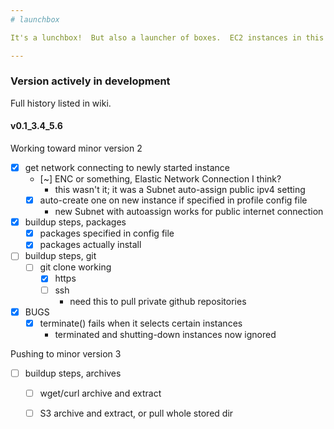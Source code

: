 ```yaml
---
# launchbox

It's a lunchbox!  But also a launcher of boxes.  EC2 instances in this case.

---
```


### Version actively in development

Full history listed in wiki.

#### v0.1_3.4_5.6

Working toward minor version 2
- [x] get network connecting to newly started instance
  - [~] ENC or something, Elastic Network Connection I think?
    - this wasn't it; it was a Subnet auto-assign public ipv4 setting
  - [x] auto-create one on new instance if specified in profile config file
    - new Subnet with autoassign works for public internet connection
- [x] buildup steps, packages
  - [x] packages specified in config file
  - [x] packages actually install
- [ ] buildup steps, git
  - [ ] git clone working
    - [x] https
    - [ ] ssh
      - need this to pull private github repositories
- [x] BUGS
  - [x] terminate() fails when it selects certain instances
    - terminated and shutting-down instances now ignored

Pushing to minor version 3
- [ ] buildup steps, archives
  - [ ] wget/curl archive and extract
  - [ ] S3 archive and extract, or pull whole stored dir



